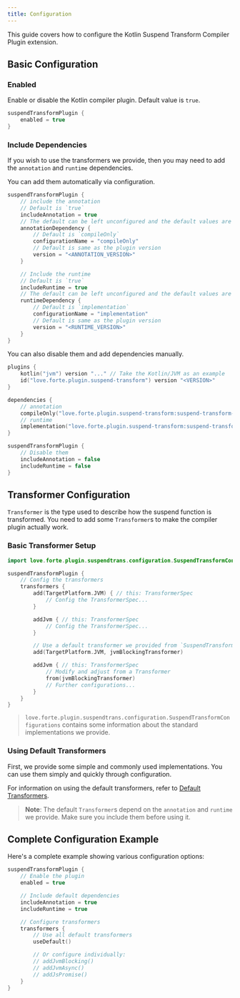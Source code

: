 ```yaml
---
title: Configuration
---
```


This guide covers how to configure the Kotlin Suspend Transform Compiler Plugin extension.

## Basic Configuration

### Enabled

Enable or disable the Kotlin compiler plugin.
Default value is `true`.

```kotlin
suspendTransformPlugin {
    enabled = true
}
```

### Include Dependencies

If you wish to use the transformers we provide, then you may need to add the `annotation` and `runtime` dependencies.

You can add them automatically via configuration.

```kotlin
suspendTransformPlugin {
    // include the annotation
    // Default is `true`
    includeAnnotation = true
    // The default can be left unconfigured and the default values are used exclusively.
    annotationDependency {
        // Default is `compileOnly`
        configurationName = "compileOnly"
        // Default is same as the plugin version
        version = "<ANNOTATION_VERSION>"
    }

    // Include the runtime
    // Default is `true`
    includeRuntime = true
    // The default can be left unconfigured and the default values are used exclusively.
    runtimeDependency {
        // Default is `implementation`
        configurationName = "implementation"
        // Default is same as the plugin version
        version = "<RUNTIME_VERSION>"
    }
}
```

You can also disable them and add dependencies manually.

```kotlin
plugins {
    kotlin("jvm") version "..." // Take the Kotlin/JVM as an example
    id("love.forte.plugin.suspend-transform") version "<VERSION>"
}

dependencies {
    // annotation
    compileOnly("love.forte.plugin.suspend-transform:suspend-transform-annotation:<VERSION>")
    // runtime
    implementation("love.forte.plugin.suspend-transform:suspend-transform-runtime:<VERSION>")
}

suspendTransformPlugin {
    // Disable them
    includeAnnotation = false
    includeRuntime = false
}
```

## Transformer Configuration

`Transformer` is the type used to describe how the suspend function is transformed.
You need to add some `Transformer`s to make the compiler plugin actually work.

### Basic Transformer Setup

```kotlin
import love.forte.plugin.suspendtrans.configuration.SuspendTransformConfigurations

suspendTransformPlugin {
    // Config the transformers
    transformers {
        add(TargetPlatform.JVM) { // this: TransformerSpec
            // Config the TransformerSpec...
        }

        addJvm { // this: TransformerSpec
            // Config the TransformerSpec...
        }

        // Use a default transformer we provided from `SuspendTransformConfigurations`
        add(TargetPlatform.JVM, jvmBlockingTransformer)

        addJvm { // this: TransformerSpec
            // Modify and adjust from a Transformer
            from(jvmBlockingTransformer)
            // Further configurations...
        }
    }
}
```

> `love.forte.plugin.suspendtrans.configuration.SuspendTransformConfigurations`
> contains some information about the standard implementations we provide.

### Using Default Transformers

First, we provide some simple and commonly used implementations.
You can use them simply and quickly through configuration.

For information on using the default transformers, 
refer to [Default Transformers](./default-transformers).

> **Note**: The default `Transformer`s depend on the `annotation` and `runtime` we provide.
> Make sure you include them before using it.

## Complete Configuration Example

Here's a complete example showing various configuration options:

```kotlin
suspendTransformPlugin {
    // Enable the plugin
    enabled = true

    // Include default dependencies
    includeAnnotation = true
    includeRuntime = true

    // Configure transformers
    transformers {
        // Use all default transformers
        useDefault()

        // Or configure individually:
        // addJvmBlocking()
        // addJvmAsync()
        // addJsPromise()
    }
}
```
